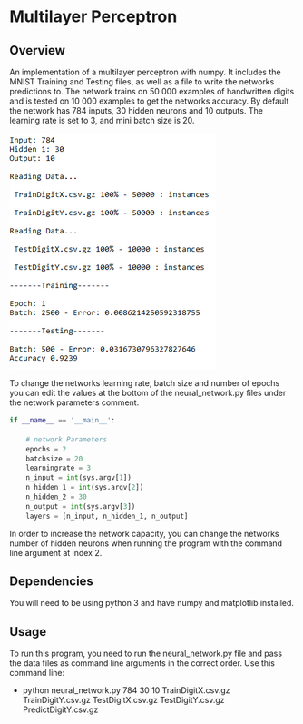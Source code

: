 # Multilayer Perceptron
## Overview
An implementation of a multilayer perceptron with numpy. It includes the MNIST Training and Testing files, as well as a file to write the networks predictions to. 
The network trains on 50 000 examples of handwritten digits and is tested on 10 000 examples to get the networks accuracy. By default the network has 784 inputs, 30 hidden neurons and 10 outputs. The learning rate is set to 3, and mini batch size is 20.

![alt text](mlprun.PNG "Example")

To change the networks learning rate, batch size and number of epochs you can edit the values at the bottom of the neural_network.py files under the network parameters comment. 

```python
if __name__ == '__main__':

    # network Parameters
    epochs = 2
    batchsize = 20
    learningrate = 3
    n_input = int(sys.argv[1])
    n_hidden_1 = int(sys.argv[2])
    n_hidden_2 = 30
    n_output = int(sys.argv[3])
    layers = [n_input, n_hidden_1, n_output]
```

In order to increase the network capacity, you can change the networks number of hidden neurons when running the program with the command line argument at index 2.

## Dependencies
You will need to be using python 3 and have numpy and matplotlib installed.

## Usage
To run this program, you need to run the neural_network.py file and pass the data files as command line arguments in the correct order. Use this command line:

* python neural_network.py 784 30 10 TrainDigitX.csv.gz TrainDigitY.csv.gz TestDigitX.csv.gz TestDigitY.csv.gz PredictDigitY.csv.gz
